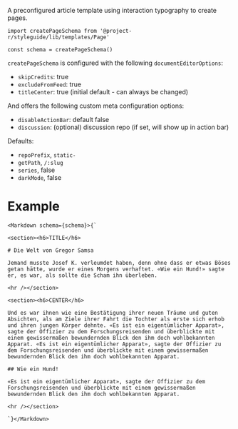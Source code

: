 A preconfigured article template using interaction typography to create pages.

```code|lang-jsx
import createPageSchema from '@project-r/styleguide/lib/templates/Page'

const schema = createPageSchema()
```

`createPageSchema` is configured with the following `documentEditorOptions`:

- `skipCredits`: true
- `excludeFromFeed`: true
- `titleCenter`: true (initial default - can always be changed)

And offers the following custom meta configuration options:
- `disableActionBar`: default false
- `discussion`: (optional) discussion repo (if set, will show up in action bar) 

Defaults:
- `repoPrefix`, `static-`
- `getPath`, `/:slug`
- `series`, false
- `darkMode`, false

# Example

```react|noSource
<Markdown schema={schema}>{`

<section><h6>TITLE</h6>

# Die Welt von Gregor Samsa

Jemand musste Josef K. verleumdet haben, denn ohne dass er etwas Böses getan hätte, wurde er eines Morgens verhaftet. «Wie ein Hund!» sagte er, es war, als sollte die Scham ihn überleben.

<hr /></section>

<section><h6>CENTER</h6>

Und es war ihnen wie eine Bestätigung ihrer neuen Träume und guten Absichten, als am Ziele ihrer Fahrt die Tochter als erste sich erhob und ihren jungen Körper dehnte. «Es ist ein eigentümlicher Apparat», sagte der Offizier zu dem Forschungsreisenden und überblickte mit einem gewissermaßen bewundernden Blick den ihm doch wohlbekannten Apparat. «Es ist ein eigentümlicher Apparat», sagte der Offizier zu dem Forschungsreisenden und überblickte mit einem gewissermaßen bewundernden Blick den ihm doch wohlbekannten Apparat.

## Wie ein Hund!

«Es ist ein eigentümlicher Apparat», sagte der Offizier zu dem Forschungsreisenden und überblickte mit einem gewissermaßen bewundernden Blick den ihm doch wohlbekannten Apparat.

<hr /></section>

`}</Markdown>
```
